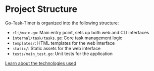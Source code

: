 # Project Structure

Go-Task-Timer is organized into the following structure:

- `cli/main.go`: Main entry point, sets up both web and CLI interfaces
- `internal/task/tasks.go`: Core task management logic
- `templates/`: HTML templates for the web interface
- `static/`: Static assets for the web interface
- `tests/main_test.go`: Unit tests for the application

[Learn about the technologies used](technologies.md)
